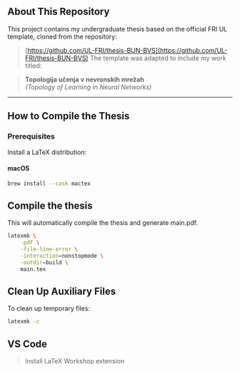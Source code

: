 ## About This Repository

This project contains my undergraduate thesis based on the official FRI UL template, cloned from the repository:

> [https://github.com/UL-FRI/thesis-BUN-BVS](https://github.com/UL-FRI/thesis-BUN-BVS)
The template was adapted to include my work titled:

> **Topologija učenja v nevronskih mrežah**  
> *(Topology of Learning in Neural Networks)*

---

## How to Compile the Thesis

### Prerequisites

Install a LaTeX distribution:

#### **macOS**
```bash
brew install --cask mactex
```

## Compile the thesis
This will automatically compile the thesis and generate main.pdf.
```bash
latexmk \
    -pdf \
    -file-line-error \
    -interaction=nonstopmode \
    -outdir=build \
    main.tex
```

## Clean Up Auxiliary Files
To clean up temporary files:
```bash
latexmk -c
```

## VS Code
> Install LaTeX Workshop extension